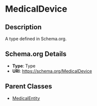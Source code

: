 # MedicalDevice

## Description
A type defined in Schema.org.

## Schema.org Details
- **Type**: Type
- **URI**: https://schema.org/MedicalDevice

## Parent Classes
- [MedicalEntity](../MedicalEntity.md)



